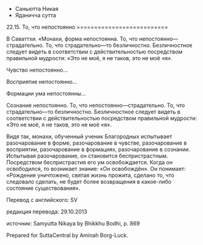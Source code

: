 









* Саньютта Никая
* Яданичча сутта


22\.15\. То, что непостоянно
\=\=\=\=\=\=\=\=\=\=\=\=\=\=\=\=\=\=\=\=\=\=\=\=\=\=



В Саваттхи\. «Монахи, форма непостоянна\. То, что непостоянно—страдательно\. То, что страдательно—то безличностно\. Безличностное следует видеть в соответствии с действительностью посредством правильной мудрости: «Это не моё, я не таков, это не моё «я»\.


Чувство непостоянно…


Восприятие непостоянно…


Формации ума непостоянны…


Сознание непостоянно\. То, что непостоянно—страдательно\. То, что страдательно—то безличностно\. Безличностное следует видеть в соответствии с действительностью посредством правильной мудрости: «Это не моё, я не таков, это не моё «я»\.


Видя так, монахи, обученный ученик Благородных испытывает разочарование в форме, разочарование в чувстве, разочарование в восприятии, разочарование в формациях, разочарование в сознании\. Испытывая разочарование, он становится беспристрастным\. Посредством беспристрастия его ум освобождается\. Когда он освободился, то возникает знание: «Он освобождён»\. Он понимает: «Рождение уничтожено, святая жизнь прожита, сделано то, что следовало сделать, не будет более возвращения в какое\-либо состояние существования»\.



Перевод с английского: SV


редакция перевода: 29\.10\.2013


источник: Samyutta Nikaya by Bhikkhu Bodhi, p\. 869


Prepared for SuttaCentral by Aminah Borg\-Luck\.






